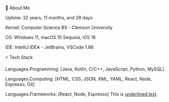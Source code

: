 👋 About Me

Uptime: 32 years, 11 months, and 28 days

Kernel: Computer Science BS - Clemson University

OS: Windows 11, macOS 15 Sequoia, iOS 18

IDE: IntelliJ IDEA - JetBrains, VSCode 1.86

 
⚡ Tech Stack

Languages.Programming: [Java, Kotlin, C/C++, JavaScript, Python, MySQL]

Languages.Computing: [HTML, CSS, JSON, XML, YAML, React, Node, Espresso, Git]

Languages.Frameworks: [React, Node, Espresso]
This is <u>underlined text</u>.
